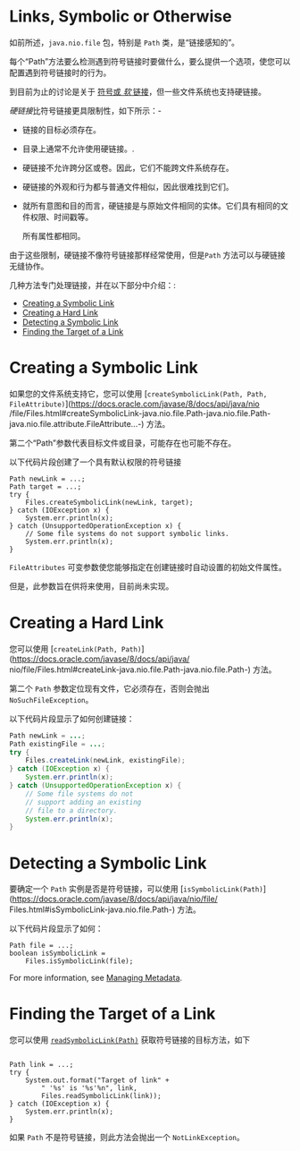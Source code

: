 # Links, Symbolic or Otherwise

如前所述，`java.nio.file` 包，特别是 `Path` 类，是“链接感知的”。

每个“Path”方法要么检测遇到符号链接时要做什么，要么提供一个选项，使您可以配置遇到符号链接时的行为。



到目前为止的讨论是关于 [符号或 *软* 链接](https://docs.oracle.com/javase/tutorial/essential/io/path.html#symlink)，但一些文件系统也支持硬链接。 

*硬链接*比符号链接更具限制性，如下所示：-

- 链接的目标必须存在。 

- 目录上通常不允许使用硬链接。.

- 硬链接不允许跨分区或卷。因此，它们不能跨文件系统存在。

- 硬链接的外观和行为都与普通文件相似，因此很难找到它们。

- 就所有意图和目的而言，硬链接是与原始文件相同的实体。它们具有相同的文件权限、时间戳等。

  所有属性都相同。

由于这些限制，硬链接不像符号链接那样经常使用，但是`Path` 方法可以与硬链接无缝协作。

几种方法专门处理链接，并在以下部分中介绍：:

- [Creating a Symbolic Link](https://docs.oracle.com/javase/tutorial/essential/io/links.html#symLink)
- [Creating a Hard Link](https://docs.oracle.com/javase/tutorial/essential/io/links.html#hardLink)
- [Detecting a Symbolic Link](https://docs.oracle.com/javase/tutorial/essential/io/links.html#detect)
- [Finding the Target of a Link](https://docs.oracle.com/javase/tutorial/essential/io/links.html#read)

# Creating a Symbolic Link

如果您的文件系统支持它，您可以使用 [`createSymbolicLink(Path, Path, FileAttribute)`](https://docs.oracle.com/javase/8/docs/api/java/nio /file/Files.html#createSymbolicLink-java.nio.file.Path-java.nio.file.Path-java.nio.file.attribute.FileAttribute...-) 方法。

第二个“Path”参数代表目标文件或目录，可能存在也可能不存在。

以下代码片段创建了一个具有默认权限的符号链接

```
Path newLink = ...;
Path target = ...;
try {
    Files.createSymbolicLink(newLink, target);
} catch (IOException x) {
    System.err.println(x);
} catch (UnsupportedOperationException x) {
    // Some file systems do not support symbolic links.
    System.err.println(x);
}
```

`FileAttributes` 可变参数使您能够指定在创建链接时自动设置的初始文件属性。

但是，此参数旨在供将来使用，目前尚未实现。 

# Creating a Hard Link

您可以使用 [`createLink(Path, Path)`](https://docs.oracle.com/javase/8/docs/api/java/ nio/file/Files.html#createLink-java.nio.file.Path-java.nio.file.Path-) 方法。

第二个 `Path` 参数定位现有文件，它必须存在，否则会抛出 `NoSuchFileException`。

以下代码片段显示了如何创建链接：

```java
Path newLink = ...;
Path existingFile = ...;
try {
    Files.createLink(newLink, existingFile);
} catch (IOException x) {
    System.err.println(x);
} catch (UnsupportedOperationException x) {
    // Some file systems do not
    // support adding an existing
    // file to a directory.
    System.err.println(x);
}
```

# Detecting a Symbolic Link

要确定一个 `Path` 实例是否是符号链接，可以使用 [`isSymbolicLink(Path)`](https://docs.oracle.com/javase/8/docs/api/java/nio/file/ Files.html#isSymbolicLink-java.nio.file.Path-) 方法。

以下代码片段显示了如何：

```
Path file = ...;
boolean isSymbolicLink =
    Files.isSymbolicLink(file);
```

For more information, see [Managing Metadata](https://docs.oracle.com/javase/tutorial/essential/io/fileAttr.html).

# Finding the Target of a Link

您可以使用 [`readSymbolicLink(Path)`](https://docs.oracle.com/javase/8/docs/api/java/nio/file/Files.html#readSymbolicLink) 获取符号链接的目标方法，如下

```

Path link = ...;
try {
    System.out.format("Target of link" +
        " '%s' is '%s'%n", link,
        Files.readSymbolicLink(link));
} catch (IOException x) {
    System.err.println(x);
}
```

如果 `Path` 不是符号链接，则此方法会抛出一个 `NotLinkException`。

